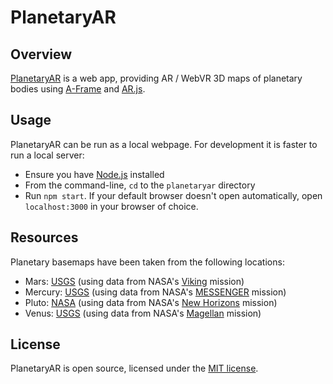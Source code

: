# PlanetaryAR

## Overview
[PlanetaryAR](http://codemacabre.com/prj/planetaryar/) is a web app, providing AR / WebVR 3D maps of planetary bodies using [A-Frame](https://a-frame.io/) and [AR.js](https://github.com/jeromeetienne/AR.js).

## Usage
PlanetaryAR can be run as a local webpage. For development it is faster to run a local server:
+ Ensure you have [Node.js](https://nodejs.org/) installed
+ From the command-line, `cd` to the `planetaryar` directory
+ Run `npm start`. If your default browser doesn't open automatically, open `localhost:3000` in your browser of choice.

## Resources
Planetary basemaps have been taken from the following locations:
+ Mars: [USGS](https://astrogeology.usgs.gov/search/map/Mars/Viking/MDIM21/Mars_Viking_MDIM21_ClrMosaic_global_232m) (using data from NASA's [Viking](https://www.nasa.gov/mission_pages/viking) mission)
+ Mercury: [USGS](https://astrogeology.usgs.gov/search/map/Mercury/Messenger/Global/Mercury_MESSENGER_MDIS_Basemap_BDR_Mosaic_Global_166m) (using data from NASA's [MESSENGER](https://www.nasa.gov/mission_pages/messenger/main/index.html) mission)
+ Pluto: [NASA](https://www.nasa.gov/image-feature/pluto-global-color-map) (using data from NASA's [New Horizons](https://www.nasa.gov/mission_pages/newhorizons/main/index.html) mission)
+ Venus: [USGS](https://astrogeology.usgs.gov/search/details/Venus/Magellan/Colorized/Venus_Magellan_C3-MDIR_Colorized_Global_Mosaic_4641m) (using data from NASA's [Magellan](http://solarsystem.nasa.gov/missions/magellan) mission)

## License
PlanetaryAR is open source, licensed under the [MIT license](https://github.com/CodeMacabre/marsar/blob/master/LICENSE.md).

